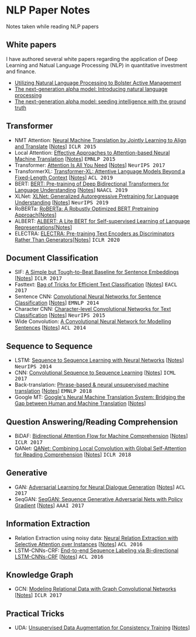 # NLP Paper Notes
Notes taken while reading NLP papers

## White papers
I have authored several white papers regarding the application of Deep Learning and Natual Language Processing (NLP) in quantitative investment and finance. 
- [Utilizing Natural Language Processing to Bolster Active Management](./NLP_white_paper_part0.pdf)
- [The next-generation alpha model: Introducing natural language processing](./NLP_white_paper_part1.pdf)
- [The next-generation alpha model: seeding intelligence with the ground truth](./NLP_white_paper_part2.pdf)

## Transformer
- NMT Attention: [Neural Machine Translation by Jointly Learning to Align and Translate](https://arxiv.org/abs/1409.0473) [[Notes](nmt_attention.md)] <kbd>ICLR 2015</kbd>
- Local Attention: [Effective Approaches to Attention-based Neural Machine Translation](https://arxiv.org/abs/1508.04025) [[Notes](local_attention.md)] <kbd>EMNLP 2015</kbd>
- Transformer: [Attention Is All You Need](https://arxiv.org/abs/1706.03762) [[Notes](transformer.md)] <kbd>NeurIPS 2017</kbd>
- TransformerXL: [Transformer-XL: Attentive Language Models Beyond a Fixed-Length Context](https://arxiv.org/abs/1901.02860) [[Notes](transformerxl.md)] <kbd>ACL 2019</kbd>
- BERT: [BERT: Pre-training of Deep Bidirectional Transformers for Language Understanding](https://arxiv.org/abs/1810.04805) [[Notes](bert.md)] <kbd>NAACL 2019</kbd>
- XLNet: [XLNet: Generalized Autoregressive Pretraining for Language Understanding](https://arxiv.org/abs/1906.08237) [[Notes](xlnet.md)] <kbd>NeurIPS 2019</kbd>
- RoBERTa: [RoBERTa: A Robustly Optimized BERT Pretraining Approach](https://arxiv.org/abs/1907.11692)[[Notes](roberta.md)]
- ALBERT: [ALBERT: A Lite BERT for Self-supervised Learning of Language Representations](https://arxiv.org/abs/1909.11942)[[Notes](albert.md)]
- ELECTRA: [ELECTRA: Pre-training Text Encoders as Discriminators Rather Than Generators](https://openreview.net/forum?id=r1xMH1BtvB)[[Notes](electra.md)] <kbd>ICLR 2020</kbd>

## Document Classification
- SIF: [A Simple but Tough-to-Beat Baseline for Sentence Embeddings](https://openreview.net/forum?id=SyK00v5xx) [[Notes](sif.md)] <kbd>ICLR 2017</kbd>
- Fasttext: [Bag of Tricks for Efficient Text Classification](https://arxiv.org/abs/1607.01759) [[Notes](fasttext.md)] <kbd>EACL 2017</kbd>
- Sentence CNN: [Convolutional Neural Networks for Sentence Classification](https://arxiv.org/abs/1408.5882) [[Notes](cnn.md)] <kbd>EMNLP 2014</kbd>
- Character CNN: [Character-level Convolutional Networks for Text Classification](https://arxiv.org/abs/1509.01626) [[Notes](char_cnn.md)] <kbd>NeurIPS 2015</kbd>
- Wide Convolution: [A Convolutional Neural Network for Modelling Sentences](https://arxiv.org/abs/1404.2188) [[Notes](wide_cnn.md)] <kbd>ACL 2014</kbd>


## Sequence to Sequence
- LSTM: [Sequence to Sequence Learning with Neural Networks](https://papers.nips.cc/paper/5346-sequence-to-sequence-learning-with-neural-networks.pdf) [[Notes](lstm.md)] <kbd>NeurIPS 2014</kbd>
- CNN: [Convolutional Sequence to Sequence Learning](https://arxiv.org/abs/1705.03122) [[Notes](cnn.md)] <kbd>ICML 2017</kbd>
- Back-translation: [Phrase-based & neural unsupervised machine translation](https://arxiv.org/abs/1804.07755) [[Notes](back_translation.md)] <kbd>EMNLP 2018</kbd>
- Google MT: [Google's Neural Machine Translation System: Bridging the Gap between Human and Machine Translation](https://arxiv.org/abs/1609.08144) [[Notes](googlemt.md)] 


## Question Answering/Reading Comprehension
- BiDAF: [Bidirectional Attention Flow for Machine Comprehension](https://arxiv.org/abs/1611.01603) [[Notes](bidaf.md)] <kbd>ICLR 2017</kbd>
- QANet: [QANet: Combining Local Convolution with Global Self-Attention for Reading Comprehension](https://arxiv.org/abs/1804.09541) [[Notes](qanet.md)] <kbd>ICLR 2018</kbd>


## Generative
- GAN: [Adversarial Learning for Neural Dialogue Generation](https://arxiv.org/abs/1701.06547) [[Notes](gan.md)] <kbd>ACL 2017</kbd>
- SeqGAN: [SeqGAN: Sequence Generative Adversarial Nets with Policy Gradient](https://arxiv.org/abs/1609.05473) [[Notes](seqgan.md)] <kbd>AAAI 2017</kbd>

## Information Extraction
- Relation Extraction using noisy data: [Neural Relation Extraction with Selective Attention over Instances](https://www.aclweb.org/anthology/P16-1200.pdf) [[Notes](noisy_re.md)] <kbd>ACL 2016</kbd>
- LSTM-CNNs-CRF: [End-to-end Sequence Labeling via Bi-directional LSTM-CNNs-CRF](https://arxiv.org/abs/1603.01354) [[Notes](lstm_cnns_crf.md)] <kbd>ACL 2016</kbd>


## Knowledge Graph
- GCN: [Modeling Relational Data with Graph Convolutional Networks](https://arxiv.org/abs/1703.06103) [[Notes](gcn.md)] <kbd>ICLR 2017</kbd>


## Practical Tricks
- UDA: [Unsupervised Data Augmentation for Consistency Training](https://arxiv.org/abs/1904.12848) [[Notes](uda.md)]


